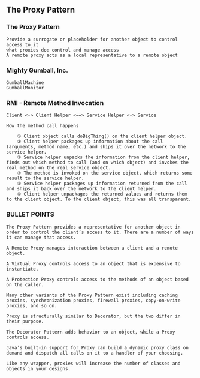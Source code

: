 ## The Proxy Pattern

### The Proxy Pattern
    Provide a surrogate or placeholder for another object to control access to it
    what proxies do: control and manage access
    A remote proxy acts as a local representative to a remote object


### Mighty Gumball, Inc.
    GumballMachine
    GumballMonitor
    
    
### RMI - Remote Method Invocation
    Client <-> Client Helper <==> Service Helper <-> Service
    
    How the method call happens
    
        ① Client object calls doBigThing() on the client helper object.
        ② Client helper packages up information about the call (arguments, method name, etc.) and ships it over the network to the service helper.
        ③ Service helper unpacks the information from the client helper, finds out which method to call (and on which object) and invokes the real method on the real service object.
        ④ The method is invoked on the service object, which returns some result to the service helper.
        ⑤ Service helper packages up information returned from the call and ships it back over the network to the client helper.
        ⑥ Client helper unpackages the returned values and returns them to the client object. To the client object, this was all transparent.
        
        
        
### BULLET POINTS
    The Proxy Pattern provides a representative for another object in order to control the client’s access to it. There are a number of ways it can manage that access.
    
    A Remote Proxy manages interaction between a client and a remote object.
    
    A Virtual Proxy controls access to an object that is expensive to instantiate.
    
    A Protection Proxy controls access to the methods of an object based on the caller.
    
    Many other variants of the Proxy Pattern exist including caching proxies, synchronization proxies, firewall proxies, copy-on-write proxies, and so on.
    
    Proxy is structurally similar to Decorator, but the two differ in their purpose.
    
    The Decorator Pattern adds behavior to an object, while a Proxy controls access.
    
    Java’s built-in support for Proxy can build a dynamic proxy class on demand and dispatch all calls on it to a handler of your choosing.
    
    Like any wrapper, proxies will increase the number of classes and objects in your designs.